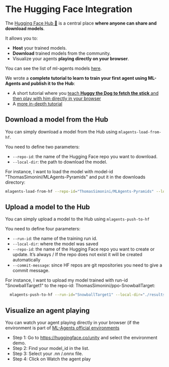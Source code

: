 # The Hugging Face Integration

The [Hugging Face Hub 🤗](https://huggingface.co/models?pipeline_tag=reinforcement-learning) is a central place **where anyone can share and download models**. 

It allows you to:
- **Host** your trained models.
- **Download** trained models from the community.
- Visualize your agents **playing directly on your browser**.

You can see the list of ml-agents models [here](https://huggingface.co/models?library=ml-agents). 

We wrote a **complete tutorial to learn to train your first agent using ML-Agents and publish it to the Hub**:

- A short tutorial where you [teach **Huggy the Dog to fetch the stick** and then play with him directly in your browser](https://huggingface.co/learn/deep-rl-course/unitbonus1/introduction)
- A [more in-depth tutorial](https://huggingface.co/learn/deep-rl-course/unit5/introduction) 

## Download a model from the Hub

You can simply download a model from the Hub using `mlagents-load-from-hf`.

You need to define two parameters:

- `--repo-id`: the name of the Hugging Face repo you want to download.
- `--local-dir`: the path to download the model.

For instance, I want to load the model with model-id "ThomasSimonini/MLAgents-Pyramids" and put it in the downloads directory:

```sh
mlagents-load-from-hf --repo-id="ThomasSimonini/MLAgents-Pyramids" --local-dir="./downloads"
```

## Upload a model to the Hub

You can simply upload a model to the Hub using `mlagents-push-to-hf`

You need to define four parameters:

- `--run-id`: the name of the training run id.
- `--local-dir`: where the model was saved
- `--repo-id`: the name of the Hugging Face repo you want to create or update. It’s always <your huggingface username>/<the repo name> If the repo does not exist it will be created automatically
- `--commit-message`: since HF repos are git repositories you need to give a commit message.

For instance, I want to upload my model trained with run-id "SnowballTarget1" to the repo-id: ThomasSimonini/ppo-SnowballTarget:

```sh
  mlagents-push-to-hf --run-id="SnowballTarget1" --local-dir="./results/SnowballTarget1" --repo-id="ThomasSimonini/ppo-SnowballTarget" --commit-message="First Push"
```

## Visualize an agent playing

You can watch your agent playing directly in your browser (if the environment is part of [ML-Agents official environments](Learning-Environment-Examples.md)

- Step 1: Go to https://huggingface.co/unity and select the environment demo.
- Step 2: Find your model_id in the list.
- Step 3: Select your .nn /.onnx file.
- Step 4: Click on Watch the agent play
